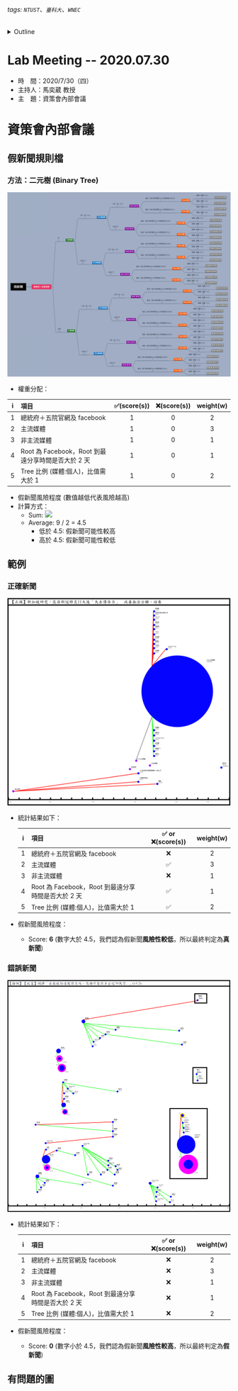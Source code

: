 ###### tags: `NTUST`、`臺科大`、`WNEC`
<details>
<summary>Outline</summary>

- [Lab Meeting -- 2020.07.30](#lab-meeting----20200730)
- [資策會內部會議](#資策會內部會議)
  - [假新聞規則檔](#假新聞規則檔)
    - [方法：二元樹 (Binary Tree)](#方法二元樹-binary-tree)
  - [範例](#範例)
    - [正確新聞](#正確新聞)
    - [錯誤新聞](#錯誤新聞)
  - [有問題的圖](#有問題的圖)
</details>

# Lab Meeting -- 2020.07.30
- 時　間：2020/7/30（四）
- 主持人：馬奕葳 教授
- 主　題：資策會內部會議

# 資策會內部會議
## 假新聞規則檔
### 方法：二元樹 (Binary Tree)
<img src="https://github.com/ChiaYuSu/lab-meeting-minutes/blob/master/1090730(III)/rules_binary_tree.png" />

- 權重分配：

|   i   | 項目                                               | ✅(score(s)) | ❌(score(s)) | weight(w) |
| :---: | :------------------------------------------------- | :---------: | :---------: | :-------: |
|   1   | 總統府＋五院官網及 facebook                        |      1      |      0      |     2     |
|   2   | 主流媒體                                           |      1      |      0      |     3     |
|   3   | 非主流媒體                                         |      1      |      0      |     1     |
|   4   | Root 為 Facebook，Root 到最遠分享時間是否大於 2 天 |      1      |      0      |     1     |
|   5   | Tree 比例 (媒體:個人)，比值需大於 1                |      1      |      0      |     2     |

- 假新聞風險程度 (數值越低代表風險越高)
- 計算方式：
  - Sum: <img src="https://render.githubusercontent.com/render/math?math=\mathop{\sum_{k=1}^{n}} s_iw_i">
  - Average: 9 / 2 = 4.5
    - 低於 4.5: 假新聞可能性較高
    - 高於 4.5: 假新聞可能性較低

## 範例
### 正確新聞
<img src="https://github.com/ChiaYuSu/lab-meeting-minutes/blob/master/1090730(III)/R2.png" />

- 統計結果如下：

  |   i   | 項目                                               | ✅ or ❌(score(s)) | weight(w) |
  | :---: | :------------------------------------------------- | :--------------: | :-------: |
  |   1   | 總統府＋五院官網及 facebook                        |        ❌         |     2     |
  |   2   | 主流媒體                                           |        ✅         |     3     |
  |   3   | 非主流媒體                                         |        ❌         |     1     |
  |   4   | Root 為 Facebook，Root 到最遠分享時間是否大於 2 天 |        ✅         |     1     |
  |   5   | Tree 比例 (媒體:個人)，比值需大於 1                |        ✅         |     2     |
- 假新聞風險程度：
  - Score: **6** (數字大於 4.5，我們認為假新聞**風險性較低**，所以最終判定為**真新聞**)

### 錯誤新聞
<img src="https://github.com/ChiaYuSu/lab-meeting-minutes/blob/master/1090730(III)/505.png" />

- 統計結果如下：

  |   i   | 項目                                               | ✅ or ❌(score(s)) | weight(w) |
  | :---: | :------------------------------------------------- | :--------------: | :-------: |
  |   1   | 總統府＋五院官網及 facebook                        |        ❌         |     2     |
  |   2   | 主流媒體                                           |        ❌         |     3     |
  |   3   | 非主流媒體                                         |        ❌         |     1     |
  |   4   | Root 為 Facebook，Root 到最遠分享時間是否大於 2 天 |        ❌         |     1     |
  |   5   | Tree 比例 (媒體:個人)，比值需大於 1                |        ❌         |     2     |
- 假新聞風險程度：
  - Score: **0** (數字小於 4.5，我們認為假新聞**風險性較高**，所以最終判定為**假新聞**)

## 有問題的圖